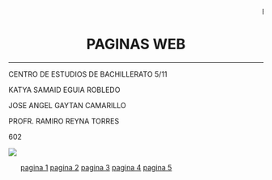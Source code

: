 <HTML>
<HEAD>
<TITLE>PORTADAINDEX</TITLE>
<HEAD>

<BODY>
  <p> <marquee>BIENVENIDO A NUESTRA PAGINA</marquee>
<CENTER><H1>PAGINAS WEB</H1></CENTER>
<HR>
<P>CENTRO DE ESTUDIOS DE BACHILLERATO 5/11
<P>KATYA SAMAID EGUIA ROBLEDO
<P>JOSE ANGEL GAYTAN CAMARILLO
<P>PROFR. RAMIRO REYNA TORRES 
<P>602
<P>
</BODY>
</HTML>
</HEAD>
<BODY>
<img src="cebcedrallogo.jpg">


</BODY>
</HTML>
 <ul>
          <a href="https://katy1202.github.io/pagina1/">pagina 1</a></li>
          <a href="https://katy1202.github.io/pagina2/">pagina 2</a></li>
          <a href="">pagina 3</a></li>
          <a href="">pagina 4</a></li> 
          <a href="">pagina 5</a></li>

